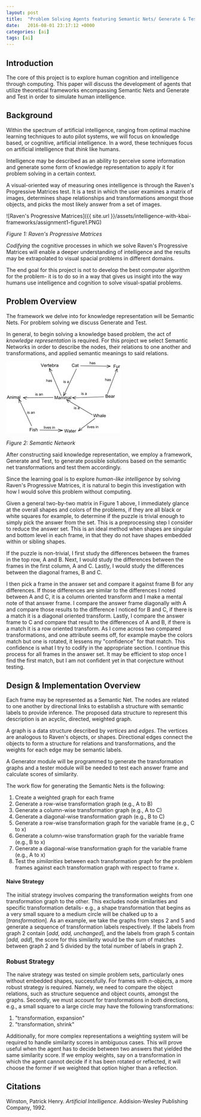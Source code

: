 ```yaml
---
layout: post
title:  "Problem Solving Agents featuring Semantic Nets/ Generate & Test"
date:   2016-08-01 23:17:12 +0000
categories: [ai]
tags: [ai]
---
```


## Introduction
The core of this project is to explore human cognition and intelligence through computing. This paper will discuss the development of agents that utilize theoretical frameworks encompassing Semantic Nets and Generate and Test in order to simulate human intelligence.

## Background 
Within the spectrum of artificial intelligence, ranging from optimal machine learning techniques to auto pilot systems, we will focus on knowledge based, or cognitive, artificial intelligence. In a word, these techniques focus on artificial intelligence that _think_ like humans. 

Intelligence may be described as an ability to perceive some information and generate some form of knowledge representation to apply it for problem solving in a certain context. 

A visual-oriented way of measuring ones intelligence is through the Raven's Progressive Matrices test. It is a test in which the user examines a matrix of images, determines shape relationships and transformations amongst those objects, and picks the most likely answer from a set of images.

![Raven's Progressive Matrices]({{ site.url }}/assets/intelligence-with-kbai-frameworks/assignment1-figure1.PNG)

*Figure 1: Raven's Progressive Matrices*

_Codifying_ the cognitive processes in which we solve Raven's Progressive Matrices will enable a deeper understanding of intelligence and the results may be extrapolated to visual spacial problems in different domains. 

The end goal for this project is not to develop the best computer algorithm for the problem- it is to do so in a way that gives us insight into the way humans use intelligence and cognition to solve visual-spatial problems.

## Problem Overview
The framework we delve into for knowledge representation will be Semantic Nets. For problem solving we discuss Generate and Test. 

In general, to begin solving a knowledge based problem, the act of _knowledge representation_ is required. For this project we select Semantic Networks in order to describe the nodes, their relations to one another and transformations, and applied semantic meanings to said relations.

![Semantic Network](../_assets/intelligence-with-kbai-frameworks/assignment1-figure2.PNG)

*Figure 2: Semantic Network*


After constructing said knowledge representation, we employ a framework, Generate and Test, to generate possible solutions based on the semantic net transformations and test them accordingly.

Since the learning goal is to explore _human-like intelligence_ by solving Raven's Progressive Matrices, it is natural to begin this investigation with how I would solve this problem without computing. 

Given a general two-by-two matrix in Figure 1 above, I immediately glance at the overall shapes and colors of the problems, if they are all black or white squares for example, to determine if the puzzle is trivial enough to simply pick the answer from the set. This is a preprocessing step I consider to reduce the answer set. This is an ideal method when shapes are singular and bottom level in each frame, in that they do not have shapes embedded within or sibling shapes.

If the puzzle is non-trivial, I first study the differences between the frames in the top row, A and B. Next, I would study the differences between the frames in the first column, A and C. Lastly, I would study the differences between the diagonal frames, B and C.

I then pick a frame in the answer set and compare it against frame B for any differences. If those differences are similar to the differences I noted between A and C, it is a column oriented transform and I make a mental note of that answer frame. I compare the answer frame diagonally with A and compare those results to the difference I noticed for B and C, if there is a match it is a diagonal oriented transform. Lastly, I compare the answer frame to C and compare that result to the differences of A and B, if there is a match it is a row oriented transform. As I come across two compared transformations, and one attribute seems off, for example maybe the colors match but one is rotated, it lessens my "confidence" for that match. This confidence is what I try to codify in the appropriate section. I continue this process for all frames in the answer set. It may be efficient to stop once I find the first match, but I am not confident yet in that conjecture without testing.

## Design & Implementation Overview
Each frame may be represented as a Semantic Net. The nodes are related to one another by directional links to establish a structure with semantic labels to provide inference. The proposed data structure to represent this description is an acyclic, directed, weighted graph. 

A graph is a data structure described by _vertices_ and _edges_. The vertices are analogous to Raven's objects, or shapes. Directional edges connect the objects to form a structure for relations and transformations, and the weights for each edge may be semantic labels.

A Generator module will be programmed to generate the transformation graphs and a tester module will be needed to test each answer frame and calculate scores of similarity.

The work flow for generating the Semantic Nets is the following:

1. Create a weighted graph for each frame
2. Generate a row-wise transformation graph (e.g., A to B)
3. Generate a column-wise transformation graph (e.g., A to C)
4. Generate a diagonal-wise transformation graph (e.g., B to C)
5. Generate a row-wise transformation graph for the variable frame (e.g., C to x)
6. Generate a column-wise transformation graph for the variable frame (e.g., B to x)
7. Generate a diagonal-wise transformation graph for the variable frame (e.g., A to x)
8. Test the _similarities_ between each transformation graph for the problem frames against each transformation graph with respect to frame x.

#### Naive Strategy
The initial strategy involves comparing the transformation weights from one transformation graph to the other. This excludes node similarities and specific transformation details- e.g., a shape transformation that begins as a very small square to a medium circle will be chalked up to a [_transformation_]. As an example, we take the graphs from steps 2 and 5 and generate a sequence of transformation labels respectively. If the labels from graph 2 contain [_add, add, unchanged_], and the labels from graph 5 contain [_add, add_], the score for this similarity would be the sum of matches between graph 2 and 5 divided by the total number of labels in graph 2.

### Robust Strategy
The naive strategy was tested on simple problem sets, particularly ones without embedded shapes, successfully. For frames with _n_-objects, a more robust strategy is required. Namely, we need to compare the object relations, such as structure sequence and object counts, amongst the graphs. Secondly, we must account for transformations in _both_ directions, e.g., a small square to a large circle may have the following transformations:

1. "transformation, expansion"
2. "transformation, shrink"

Additionally, for more complex representations a weighting system will be required to handle similarity scores in ambiguous cases. This will prove useful when the agent has to decide between two answers that yielded the same similarity score. If we employ weights, say on a transformation in which the agent cannot decide if it has been rotated or reflected, it will choose the former if we weighted that option higher than a reflection.

## Citations

Winston, Patrick Henry. _Artificial Intelligence_. Addision-Wesley Publishing Company, 1992.

